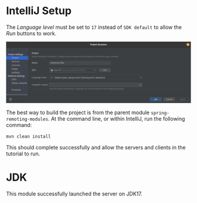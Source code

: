 # IntelliJ Setup

The *Language level* must be set to `17` instead of `SDK default` to allow the *Run* buttons to work.

![Project Structure](./media/idea_project_structure.png)

The best way to build the project is from the parent module `spring-remoting-modules`.
At the command line, or within IntelliJ, run the following command:

```shell
mvn clean install
```

This should complete successfully and allow the servers and clients in the tutorial to run.

# JDK

This module successfully launched the server on JDK17.
